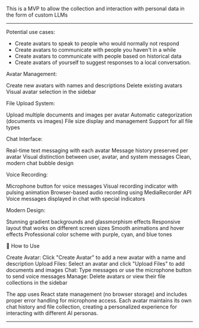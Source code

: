 
This is a MVP to allow the collection and interaction with personal data in the form of custom LLMs

---

Potential use cases:
 - Create avatars to speak to people who would normally not respond
 - Create avatars to communicate with people you haven't in a while
 - Create avatars to communicate with people based on historical data
 - Create avatars of yourself to suggest responses to a local conversation.

Avatar Management:

Create new avatars with names and descriptions
Delete existing avatars
Visual avatar selection in the sidebar

File Upload System:

Upload multiple documents and images per avatar
Automatic categorization (documents vs images)
File size display and management
Support for all file types

Chat Interface:

Real-time text messaging with each avatar
Message history preserved per avatar
Visual distinction between user, avatar, and system messages
Clean, modern chat bubble design

Voice Recording:

Microphone button for voice messages
Visual recording indicator with pulsing animation
Browser-based audio recording using MediaRecorder API
Voice messages displayed in chat with special indicators

Modern Design:

Stunning gradient backgrounds and glassmorphism effects
Responsive layout that works on different screen sizes
Smooth animations and hover effects
Professional color scheme with purple, cyan, and blue tones

🎯 How to Use

Create Avatar: Click "Create Avatar" to add a new avatar with a name and description
Upload Files: Select an avatar and click "Upload Files" to add documents and images
Chat: Type messages or use the microphone button to send voice messages
Manage: Delete avatars or view their file collections in the sidebar

The app uses React state management (no browser storage) and includes proper error handling for microphone access. Each avatar maintains its own chat history and file collection, creating a personalized experience for interacting with different AI personas.

---

